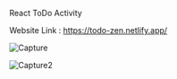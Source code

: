 React ToDo Activity

Website Link : https://todo-zen.netlify.app/

![Capture](https://github.com/vigneshacodes/zen-todo/assets/134355192/7a16c5aa-62e0-47ab-a0fe-f899a6b278b1)

![Capture2](https://github.com/vigneshacodes/zen-todo/assets/134355192/5c8e412e-2151-4c1b-9184-1f665138b446)
